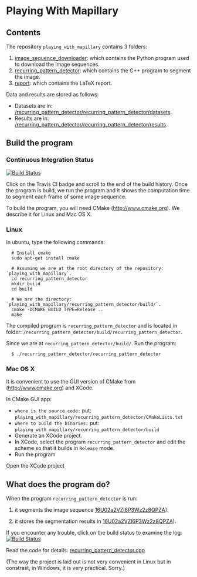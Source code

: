 Playing With Mapillary
======================

Contents
--------
The repository `playing_with_mapillary` contains 3 folders:

1. [image_sequence_downloader](https://github.com/davidok8/playing_with_mapillary/tree/master/image_sequence_downloader): which contains the Python program used to download the image sequences.
2. [recurring_pattern_detector](https://github.com/davidok8/playing_with_mapillary/tree/master/recurring_pattern_detector): which contains the C++ program to segment the image.
3. [report](https://github.com/davidok8/playing_with_mapillary/tree/master/report): which contains the LaTeX report.

Data and results are stored as follows:

- Datasets are in: [/recurring_pattern_detector/recurring_pattern_detector/datasets](https://github.com/davidok8/playing_with_mapillary/tree/master/recurring_pattern_detector/recurring_pattern_detector/datasets).
- Results are in: [/recurring_pattern_detector/recurring_pattern_detector/results](https://github.com/davidok8/playing_with_mapillary/tree/master/recurring_pattern_detector/recurring_pattern_detector/results).


Build the program
-----------------

### Continuous Integration Status

[![Build
Status](https://travis-ci.org/davidok8/playing_with_mapillary.svg?branch=master)](davidok8/playing_with_mapillary)

Click on the Travis CI badge and scroll to the end of the build history. Once the program is build, we run the program and it shows the computation time to segment each frame of some image sequence.


To build the program, you will need CMake (http://www.cmake.org). We describe it for Linux and Mac OS X.

### Linux

In ubuntu, type the following commands:

```
  # Install cmake
  sudo apt-get install cmake

  # Assuming we are at the root directory of the repository: `playing_with_mapillary`.
  cd recurring_pattern_detector
  mkdir build
  cd build

  # We are the directory: `playing_with_mapillary/recurring_pattern_detector/build/`.
  cmake -DCMAKE_BUILD_TYPE=Release ..
  make
```

The compiled program is `recurring_pattern_detector` and is located in folder: `/recurring_pattern_detector/build/recurring_pattern_detector`.

Since we are at `recurring_pattern_detector/build/`. Run the program:

```
  $ ./recurring_pattern_detector/recurring_pattern_detector
```


### Mac OS X

It is convenient to use the GUI version of CMake from (http://www.cmake.org) and XCode.

In CMake GUI app:

- `where is the source code:` put: `playing_with_mapillary/recurring_pattern_detector/CMakeLists.txt`
- `where to build the binaries:` put: `playing_with_mapillary/recurring_pattern_detector/build`
- Generate an XCode project.
- In XCode, select the program `recurring_pattern_detector` and edit the scheme so that it builds in `Release` mode.
- Run the program

Open the XCode project


What does the program do?
-------------------------

When the program `recurring_pattern_detector` is run:

1. it segments the image sequence [16U02a2VZI6P3Wz2z8QPZA](https://github.com/davidok8/playing_with_mapillary/tree/master/recurring_pattern_detector/recurring_pattern_detector/datasets/16U02a2VZI6P3Wz2z8QPZA)).

2. it stores the segmentation results in [16U02a2VZI6P3Wz2z8QPZA](https://github.com/davidok8/playing_with_mapillary/tree/master/recurring_pattern_detector/recurring_pattern_detector/results/16U02a2VZI6P3Wz2z8QPZA)).

If you encounter any trouble, click on the build status to examine the log: [![Build
Status](https://travis-ci.org/davidok8/playing_with_mapillary.svg?branch=master)](davidok8/playing_with_mapillary)

Read the code for details: [recurring_pattern_detector.cpp](https://github.com/davidok8/playing_with_mapillary/blob/master/recurring_pattern_detector/recurring_pattern_detector/recurring_pattern_detector.cpp)

(The way the project is laid out is not very convenient in Linux but in constrast, in Windows, it is very practical. Sorry.)

